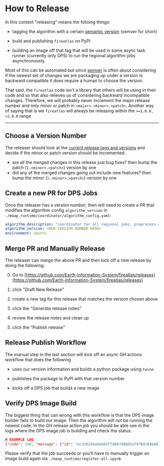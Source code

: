 # How to Release
In this context "releasing" means the folloing things:

* tagging the algorithm with a certain [semantic version](https://semver.org/) (semver for short) 


* build and publishing `fireatlas` on PyPI


* building an image off that tag that will be used in some async task runner (currently only DPS) to run the regional algorithm jobs asynchronously.

Most of this can be automated but since [semver](https://semver.org/) is often about
considering if the newest set of changes we are packaging up under a version is backward
compatible it does require a human to choose the version. 

That said, the `fireatlas` code
isn't a library that others will be using in their code and so that also relieves us of considering
backward incompatible changes. Therefore, we will probably never increment the major release number and only minor or patch
in `<major>.<minor>.<patch>`. Another way of saying that is we `fireatlas` will always be releasing within the 
`>=1.0.0,<2.0.0` range

---
## Choose a Version Number

The releaser should look at the [current release tags and versions](https://github.com/Earth-Information-System/fireatlas/tags)
and decide if the minor or patch version should be incremented:

* are all the merged changes in this release just bug fixes? then bump the patch (`1.<minor>.<patch>`) version by one
* did any of the merged changes going out include new features? then bump the minor (`1.<minor>.<patch>`) version by one

## Create a new PR for DPS Jobs

Once the releaser has a version number, then will need to create a PR that modifies the
algorithm config `algorithm_version` in `./maap_runtime/coordinator/algorithm_config.yaml`:

```yaml
algorithm_description: "coordinator for all regional jobs, preprocess and FireForward steps"
algorithm_version: <NEW VERSION NUMBER HERE>
environment: ubuntu
```

## Merge PR and Manually Release

The releaser can merge the above PR and then kick off a new release by doing the following:

0. Go to [https://github.com/Earth-Information-System/fireatlas/releases](https://github.com/Earth-Information-System/fireatlas/releases)

1. click "Draft New Release"

2. create a new tag for this release that matches the version chosen above

3. click the "Generate release notes"

4. review the release notes and clean up

5. click the "Publish release"


## Release Publish Workflow

The manual step in the last section will kick off an async GH actions workflow that does the following

* uses our version information and builds a python package using `twine`


* publishes the package to PyPI with that version number


* kicks off a DPS job that builds a new image

## Verify DPS Image Build

The biggest thing that can wrong with this workflow is that the DPS image builder fails to build our image. Then
the algorithm will not be running the newest code. In the GH release action job you should be able see in the logs
where the DPS image job is building and check the status:

```json
# EXAMPLE LOG
{"code": 200, "message": {"id": "ec3202d4adeb02f7d887d88d2af9784184e60344", "short_id": "ec3202d4", "created_at": "2024-07-30T20:34:28.000+00:00", "parent_ids": ["91dfb3a4edff20c7049825101f015b67c8a05d3a"], "title": "Registering algorithm: eis-feds-dask-coordinator-v3", "message": "Registering algorithm: eis-feds-dask-coordinator-v3", "author_name": "root", "author_email": "root@845666954fdb", "authored_date": "2024-07-30T20:34:28.000+00:00", "committer_name": "root", "committer_email": "root@845666954fdb", "committed_date": "2024-07-30T20:34:28.000+00:00", "trailers": {}, "web_url": "https://repo.maap-project.org/root/register-job-hysds-v4/-/commit/ec3202d4adeb02f7d887d88d2af9784184e60344", "stats": {"additions": 7, "deletions": 7, "total": 14}, "status": "created", "project_id": 3, "last_pipeline": {"id": 14293, "iid": 1332, "project_id": 3, "sha": "ec3202d4adeb02f7d887d88d2af9784184e60344", "ref": "main", "status": "created", "source": "push", "created_at": "2024-07-30T20:34:29.737Z", "updated_at": "2024-07-30T20:34:29.737Z", "web_url": "https://repo.maap-project.org/root/register-job-hysds-v4/-/pipelines/14293"}, "job_web_url": "https://repo.maap-project.org/root/register-job-hysds-v4/-/jobs/14578", "job_log_url": "https://repo.maap-project.org/root/register-job-hysds-v4/-/jobs/14578/raw"}}
```

Please verify that the job succeeds or you'll have to manually trigger an image build again via `./maap_runtime/register-all.ipynb`